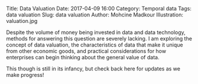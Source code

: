 Title: Data Valuation
Date: 2017-04-09 16:00
Category: Temporal data
Tags: data valuation
Slug: data valuation
Author: Mohcine Madkour
Illustration: valuation.jpg


Despite the volume of money being invested in data and data technology, methods for answering this question are severely lacking. I am exploring the concept of data valuation, the characteristics of data that make it unique from other economic goods, and practical considerations for how enterprises can begin thinking about the general value of data.

This though is still in its infancy, but check back here for updates as we make progress!